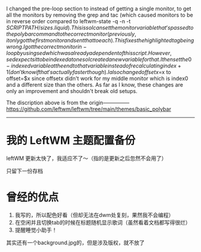 I changed the pre-loop section to instead of getting a single monitor, to get all the monitors by removing the grep and tac (which caused monitors to be in reverse order compared to leftwm-state -q -n -t $SCRIPTPATH/sizes.liquid). This is so I can set the monitor variable that's passed to the polybar command to the correct monitor (previously, it only got the first monitor and sent that to each). This fixes the highlighted tag being wrong. I got the correct monitor in-loop by using sed which was already a dependent of this script. However, sed expects it to be indexed at one so I created a new variable for that. I then set the 0-indexed variable at the end to that variable instead of recalculating index+1 (don't know if that's actually faster though). I also changed offsetx=$x to offset=$x since offsetx didn't work for my middle monitor which is index0 and a different size than the others. As far as I know, these changes are only an improvement and shouldn't break old setups.

The discription above is from the origin—————
https://github.com/leftwm/leftwm/tree/main/themes/basic_polybar

--------------------------------

# 我的 LeftWM 主题配置备份
leftWM 更新太快了，我适应不了～（指的是更新之后忽然不会用了）

只留下一份存档

# 曾经的优点
1. 我写的，所以配色好看（但却无法在dwm处复刻，果然我不会编程）
2. 在空闲并且切换tab的时候在标题随机显示歌词（虽然看着文档都写得很烂）
3. 提醒睡觉小助手！

其实还有一个background.jpg的，但是涉及版权，就不放了
